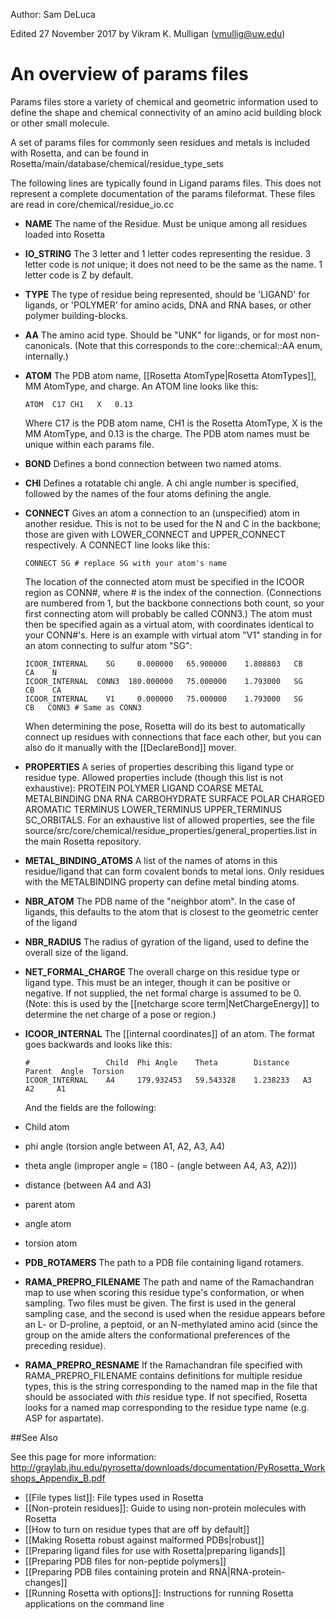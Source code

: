 Author:  Sam DeLuca

Edited 27 November 2017 by Vikram K. Mulligan (vmullig@uw.edu)

An overview of params files
===========================

Params files store a variety of chemical and geometric information used to define the shape and chemical connectivity of an amino acid building block or other small molecule. 

A set of params files for commonly seen residues and metals is included with Rosetta, and can be found in Rosetta/main/database/chemical/residue_type_sets

The following lines are typically found in Ligand params files. This does not represent a complete documentation of the params fileformat. These files are read in core/chemical/residue\_io.cc

-   **NAME** The name of the Residue. Must be unique among all residues loaded into Rosetta

-   **IO\_STRING** The 3 letter and 1 letter codes representing the residue. 3 letter code is _not_ unique; it does not need to be the same as the name. 1 letter code is Z by default.

-   **TYPE** The type of residue being represented, should be 'LIGAND' for ligands, or 'POLYMER' for amino acids, DNA and RNA bases, or other polymer building-blocks.

-   **AA** The amino acid type. Should be "UNK" for ligands, or for most non-canonicals.  (Note that this corresponds to the core::chemical::AA enum, internally.)

-   **ATOM** The PDB atom name, [[Rosetta AtomType|Rosetta AtomTypes]], MM AtomType, and charge. An ATOM line looks like this:

    ```
    ATOM  C17 CH1   X   0.13
    ```

    Where C17 is the PDB atom name, CH1 is the Rosetta AtomType, X is the MM AtomType, and 0.13 is the charge. The PDB atom names must be unique within each params file.

-   **BOND** Defines a bond connection between two named atoms.

-   **CHI** Defines a rotatable chi angle. A chi angle number is specified, followed by the names of the four atoms defining the angle.

-   **CONNECT** Gives an atom a connection to an (unspecified) atom in another residue. This is not to be used for the N and C in the backbone; those are given with LOWER_CONNECT and UPPER_CONNECT respectively. A CONNECT line looks like this:

    ```
    CONNECT SG # replace SG with your atom's name
    ```

    The location of the connected atom must be specified in the ICOOR region as CONN#, where # is the index of the connection. (Connections are numbered from 1, but the backbone connections both count, so your first connecting atom will probably be called CONN3.) The atom must then be specified again as a virtual atom, with coordinates identical to your CONN#'s. Here is an example with virtual atom "V1" standing in for an atom connecting to sulfur atom "SG":

    ```
    ICOOR_INTERNAL    SG     0.000000   65.900000    1.808803   CB    CA    N       
    ICOOR_INTERNAL  CONN3  180.000000   75.000000    1.793000   SG    CB    CA      
    ICOOR_INTERNAL    V1     0.000000   75.000000    1.793000   SG    CB   CONN3 # Same as CONN3
    ```

    When determining the pose, Rosetta will do its best to automatically connect up residues with connections that face each other, but you can also do it manually with the [[DeclareBond]] mover. 

-  **PROPERTIES** A series of properties describing this ligand type or residue type.  Allowed properties include (though this list is not exhaustive): PROTEIN POLYMER LIGAND COARSE METAL METALBINDING DNA RNA CARBOHYDRATE SURFACE POLAR CHARGED AROMATIC TERMINUS LOWER_TERMINUS UPPER_TERMINUS SC_ORBITALS.  For an exhaustive list of allowed properties, see the file source/src/core/chemical/residue_properties/general_properties.list in the main Rosetta repository.

-  **METAL_BINDING_ATOMS**  A list of the names of atoms in this residue/ligand that can form covalent bonds to metal ions.  Only residues with the METALBINDING property can define metal binding atoms.

-   **NBR\_ATOM** The PDB name of the "neighbor atom". In the case of ligands, this defaults to the atom that is closest to the geometric center of the ligand

-   **NBR\_RADIUS** The radius of gyration of the ligand, used to define the overall size of the ligand.

-  **NET\_FORMAL\_CHARGE** The overall charge on this residue type or ligand type.  This must be an integer, though it can be positive or negative.  If not supplied, the net formal charge is assumed to be 0.  (Note: this is used by the [[netcharge score term|NetChargeEnergy]] to determine the net charge of a pose or region.)

-   **ICOOR\_INTERNAL** The [[internal coordinates]] of an atom. The format goes backwards and looks like this:

    ```
    #                 Child  Phi Angle    Theta        Distance   Parent  Angle  Torsion
    ICOOR_INTERNAL    A4     179.932453   59.543328    1.238233   A3      A2     A1
    ```

    And the fields are the following: 
   - Child atom
   - phi angle (torsion angle between A1, A2, A3, A4)
   - theta angle (improper angle = (180 - (angle between A4, A3, A2)))
   - distance (between A4 and A3)
   - parent atom
   - angle atom
   - torsion atom

-   **PDB\_ROTAMERS** The path to a PDB file containing ligand rotamers.

-   **RAMA_PREPRO_FILENAME** The path and name of the Ramachandran map to use when scoring this residue type's conformation, or when sampling.  Two files must be given.  The first is used in the general sampling case, and the second is used when the residue appears before an L- or D-proline, a peptoid, or an N-methylated amino acid (since the group on the amide alters the conformational preferences of the preceding residue).

-  **RAMA_PREPRO_RESNAME** If the Ramachandran file specified with RAMA_PREPRO_FILENAME contains definitions for multiple residue types, this is the string corresponding to the named map in the file that should be associated with _this_ residue type.  If not specified, Rosetta looks for a named map corresponding to the residue type name (e.g. ASP for aspartate).

##See Also

See this page for more information: http://graylab.jhu.edu/pyrosetta/downloads/documentation/PyRosetta_Workshops_Appendix_B.pdf

* [[File types list]]: File types used in Rosetta
* [[Non-protein residues]]: Guide to using non-protein molecules with Rosetta
* [[How to turn on residue types that are off by default]]
* [[Making Rosetta robust against malformed PDBs|robust]]
* [[Preparing ligand files for use with Rosetta|preparing ligands]]
* [[Preparing PDB files for non-peptide polymers]]
* [[Preparing PDB files containing protein and RNA|RNA-protein-changes]]
* [[Running Rosetta with options]]: Instructions for running Rosetta applications on the command line

<!--
params files
params files
params files
params files
params files
params files
params files
params files
params files
params files
params files
params files
params files
params files
params files
params files
params files
params files
params files
params files
params files
params files
params files
params files
params files -->
